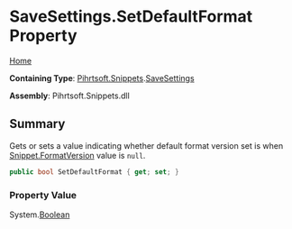 <a name="_top"></a>

# SaveSettings\.SetDefaultFormat Property

[Home](../../../../README.md#_top)

**Containing Type**: [Pihrtsoft.Snippets](../../README.md#_top)\.[SaveSettings](../README.md#_top)

**Assembly**: Pihrtsoft\.Snippets\.dll

## Summary

Gets or sets a value indicating whether default format version set is when [Snippet.FormatVersion](../../Snippet/FormatVersion/README.md#_top) value is `null`\.

```csharp
public bool SetDefaultFormat { get; set; }
```

### Property Value

System\.[Boolean](https://docs.microsoft.com/en-us/dotnet/api/system.boolean)

